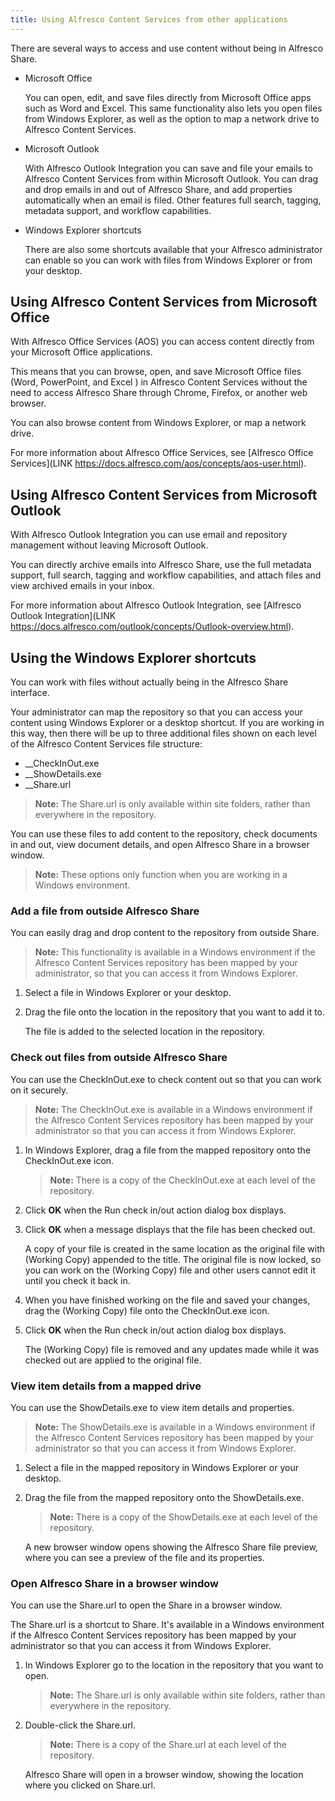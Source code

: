 ```yaml
---
title: Using Alfresco Content Services from other applications
---
```


There are several ways to access and use content without being in Alfresco Share.

* Microsoft Office

    You can open, edit, and save files directly from Microsoft Office apps such as Word and Excel. This same functionality also lets you open files from Windows Explorer, as well as the option to map a network drive to Alfresco Content Services.

* Microsoft Outlook

    With Alfresco Outlook Integration you can save and file your emails to Alfresco Content Services from within Microsoft Outlook. You can drag and drop emails in and out of Alfresco Share, and add properties automatically when an email is filed. Other features full search, tagging, metadata support, and workflow capabilities.

* Windows Explorer shortcuts

    There are also some shortcuts available that your Alfresco administrator can enable so you can work with files from Windows Explorer or from your desktop.

## Using Alfresco Content Services from Microsoft Office

With Alfresco Office Services (AOS) you can access content directly from your Microsoft Office applications.

This means that you can browse, open, and save Microsoft Office files (Word, PowerPoint, and Excel
) in Alfresco Content Services without the need to access Alfresco Share through Chrome, Firefox, or another web browser.

You can also browse content from Windows Explorer, or map a network drive.

For more information about Alfresco Office Services, see [Alfresco Office Services](LINK https://docs.alfresco.com/aos/concepts/aos-user.html).

## Using Alfresco Content Services from Microsoft Outlook

With Alfresco Outlook Integration you can use email and repository management without leaving Microsoft Outlook.

You can directly archive emails into Alfresco Share, use the full metadata support, full search, tagging and workflow capabilities, and attach files and view archived emails in your inbox.

For more information about Alfresco Outlook Integration, see [Alfresco Outlook Integration](LINK https://docs.alfresco.com/outlook/concepts/Outlook-overview.html).

## Using the Windows Explorer shortcuts

You can work with files without actually being in the Alfresco Share interface.

Your administrator can map the repository so that you can access your content using Windows Explorer or a desktop shortcut. If you are working in this way, then there will be up to three additional files shown on each level of the Alfresco Content Services file structure:

* __CheckInOut.exe
* __ShowDetails.exe
* __Share.url

> **Note:** The Share.url is only available within site folders, rather than everywhere in the repository.

You can use these files to add content to the repository, check documents in and out, view document details, and open Alfresco Share in a browser window.

> **Note:** These options only function when you are working in a Windows environment.

### Add a file from outside Alfresco Share

You can easily drag and drop content to the repository from outside Share.

> **Note:** This functionality is available in a Windows environment if the Alfresco Content Services repository has been mapped by your administrator, so that you can access it from Windows Explorer.

1. Select a file in Windows Explorer or your desktop.

2. Drag the file onto the location in the repository that you want to add it to.

    The file is added to the selected location in the repository.

### Check out files from outside Alfresco Share

You can use the CheckInOut.exe to check content out so that you can work on it securely.

> **Note:** The CheckInOut.exe is available in a Windows environment if the Alfresco Content Services repository has been mapped by your administrator so that you can access it from Windows Explorer.

1. In Windows Explorer, drag a file from the mapped repository onto the CheckInOut.exe icon.

    > **Note:** There is a copy of the CheckInOut.exe at each level of the repository.

2. Click **OK** when the Run check in/out action dialog box displays.

3. Click **OK** when a message displays that the file has been checked out.

    A copy of your file is created in the same location as the original file with (Working Copy) appended to the title. The original file is now locked, so you can work on the (Working Copy) file and other users cannot edit it until you check it back in.

4. When you have finished working on the file and saved your changes, drag the (Working Copy) file onto the CheckInOut.exe icon.

5. Click **OK** when the Run check in/out action dialog box displays.

    The (Working Copy) file is removed and any updates made while it was checked out are applied to the original file.

### View item details from a mapped drive

You can use the ShowDetails.exe to view item details and properties.

> **Note:** The ShowDetails.exe is available in a Windows environment if the Alfresco Content Services repository has been mapped by your administrator so that you can access it from Windows Explorer.

1. Select a file in the mapped repository in Windows Explorer or your desktop.

2. Drag the file from the mapped repository onto the ShowDetails.exe.

    > **Note:** There is a copy of the ShowDetails.exe at each level of the repository.

    A new browser window opens showing the Alfresco Share file preview, where you can see a preview of the file and its properties.

### Open Alfresco Share in a browser window

You can use the Share.url to open the Share in a browser window.

The Share.url is a shortcut to Share. It's available in a Windows environment if the Alfresco Content Services repository has been mapped by your administrator so that you can access it from Windows Explorer.

1. In Windows Explorer go to the location in the repository that you want to open.

    > **Note:** The Share.url is only available within site folders, rather than everywhere in the repository.

2. Double-click the Share.url.

    > **Note:** There is a copy of the Share.url at each level of the repository.

    Alfresco Share will open in a browser window, showing the location where you clicked on Share.url.
